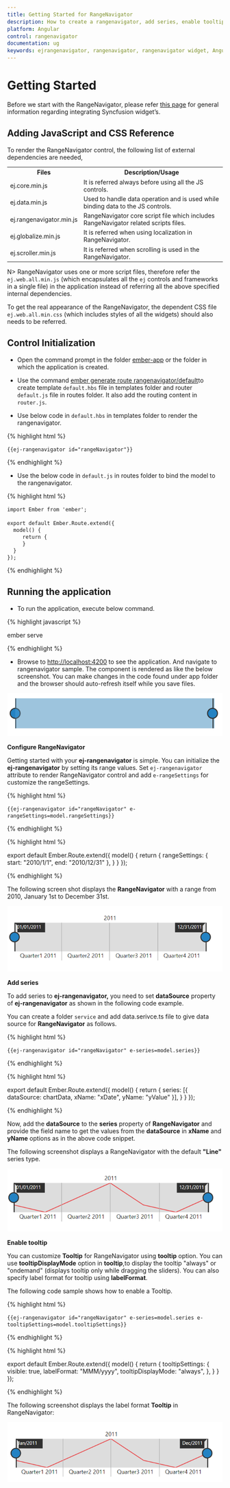 ```yaml
---
title: Getting Started for RangeNavigator
description: How to create a rangenavigator, add series, enable tooltip and other functionalities
platform: Angular
control: rangenavigator
documentation: ug
keywords: ejrangenavigator, rangenavigator, rangenavigator widget, Angular rangenavigator
---
```

# Getting Started

Before we start with the RangeNavigator, please refer [this page](https://help.syncfusion.com/emberjs/overview) for general information regarding integrating Syncfusion widget’s.

## Adding JavaScript and CSS Reference

To render the RangeNavigator control, the following list of external dependencies are needed, 

<table>
   <tr>
      <th>
         <b>Files</b>
      </th>
      <th>
         <b>Description/Usage </b>
      </th>
   </tr>
   <tr>
      <td>
         ej.core.min.js
      </td>
      <td>
        It is referred always before using all the JS controls.
      </td>
   </tr>
   <tr>
      <td>
         ej.data.min.js
      </td>
      <td>
         Used to handle data operation and is used while binding data to the JS controls.
      </td>
   </tr>
   <tr>
      <td>
        ej.rangenavigator.min.js
      </td>
      <td>
        RangeNavigator core script file which includes RangeNavigator related scripts files.
      </td>
   </tr>   
   <tr>
      <td>
        ej.globalize.min.js
      </td>
      <td>
       It is referred when using localization in RangeNavigator.
      </td>
   </tr>
   <tr>
      <td>
         ej.scroller.min.js
      </td>
      <td>
         It is referred when scrolling is used in the RangeNavigator.
      </td>
   </tr>
</table>

N> RangeNavigator uses one or more script files, therefore refer the `ej.web.all.min.js` (which encapsulates all the `ej` controls and frameworks in a single file) in the application instead of referring all the above specified internal dependencies. 

To get the real appearance of the RangeNavigator, the dependent CSS file `ej.web.all.min.css` (which includes styles of all the widgets) should also needs to be referred.

## Control Initialization

* Open the command prompt in the folder [ember-app](https://help.syncfusion.com/emberjs/getting-started#create-a-simple-ember-application) or the folder in which the application is created.

* Use the command [ember generate route rangenavigator/default](https://guides.emberjs.com/v2.11.0/routing/defining-your-routes/)to create template `default.hbs` file in templates folder and router `default.js` file in routes folder. It also add the routing content in `router.js`.

* Use below code in `default.hbs` in templates folder to render the rangenavigator.

{% highlight html %}

	{{ej-rangenavigator id="rangeNavigator"}}

{% endhighlight %}

* Use the below code in `default.js` in routes folder to bind the model to the rangenavigator.

{% highlight html %}

	import Ember from 'ember';

    export default Ember.Route.extend({
      model() {
         return {
         }
      }
    });

{% endhighlight %}

## Running the application

* To run the application, execute below command.

{% highlight javascript %}
 
 ember serve

{% endhighlight %}

* Browse to [http://localhost:4200](http://localhost:4200) to see the application. And navigate to rangenavigator sample. The component is rendered as like the below screenshot. You can make changes in the code found under app folder and the browser should auto-refresh itself while you save files. 

![](Getting-started-images/Getting-Started_img1.png)

**Configure RangeNavigator**

Getting started with your **ej-rangenavigator** is simple. You can initialize the **ej-rangenavigator** by setting its range values.
Set `ej-rangenavigator` attribute to render RangeNavigator control and add `e-rangeSettings` for customize the rangeSettings.


{% highlight html %}

	{{ej-rangenavigator id="rangeNavigator" e-rangeSettings=model.rangeSettings}}

{% endhighlight %}

{% highlight html %}

  export default Ember.Route.extend({
      model() {
         return {
           rangeSettings: {
                    start: "2010/1/1", end: "2010/12/31"
                },
         }
      }
  });

{% endhighlight %}


The following screen shot displays the **RangeNavigator** with a range from 2010, January 1st to December 31st.



![](Getting-started-images/Getting-Started_img2.png) 

**Add series**

To add series to **ej-rangenavigator,** you need to set **dataSource** property of **ej-rangenavigator** as shown in the following code example. 

You can create a folder `service` and add data.serivce.ts file to give data source for **RangeNavigator** as follows.


{% highlight html %}

	{{ej-rangenavigator id="rangeNavigator" e-series=model.series}}

{% endhighlight %}

{% highlight html %}

  export default Ember.Route.extend({
      model() {
         return {
           series: [{
			            dataSource: chartData, xName: "xDate", yName: "yValue" 
		       }],
         }
      }
  });

{% endhighlight %}


Now, add the **dataSource** to the **series** property of **RangeNavigator** and provide the field name to get the values from the **dataSource** in **xName** and **yName** options as in the above code snippet.

The following screenshot displays a RangeNavigator with the default **"Line"** series type.

![](Getting-started-images/Getting-Started_img3.png) 

**Enable tooltip**

You can customize **Tooltip** for RangeNavigator using **tooltip** option. You can use **tooltipDisplayMode** option in **tooltip**,to display the tooltip "always" or "ondemand" (displays tooltip only while dragging the sliders). You can also specify label format for tooltip using **labelFormat**.

The following code sample shows how to enable a Tooltip.

{% highlight html %}

	{{ej-rangenavigator id="rangeNavigator" e-series=model.series e-tooltipSettings=model.tooltipSettings}}

{% endhighlight %}

{% highlight html %}

  export default Ember.Route.extend({
      model() {
         return {
           tooltipSettings: {
              visible: true, labelFormat: "MMM/yyyy", tooltipDisplayMode: "always",
           },
         }
      }
  });

{% endhighlight %}

The following screenshot displays the label format **Tooltip** in RangeNavigator:

![](Getting-started-images/Getting-Started_img4.png) 
